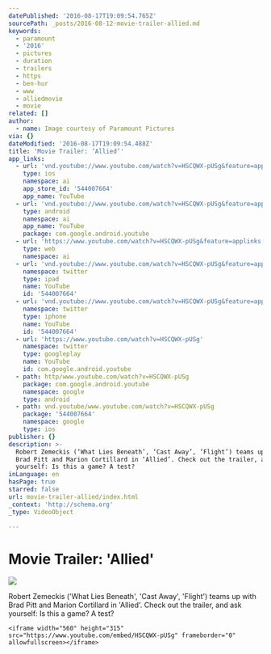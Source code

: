 ```yaml
---
datePublished: '2016-08-17T19:09:54.765Z'
sourcePath: _posts/2016-08-12-movie-trailer-allied.md
keywords:
  - paramount
  - '2016'
  - pictures
  - duration
  - trailers
  - https
  - ben-hur
  - www
  - alliedmovie
  - movie
related: []
author:
  - name: Image courtesy of Paramount Pictures
via: {}
dateModified: '2016-08-17T19:09:54.488Z'
title: 'Movie Trailer: ‘Allied’'
app_links:
  - url: 'vnd.youtube://www.youtube.com/watch?v=HSCQWX-pUSg&feature=applinks'
    type: ios
    namespace: ai
    app_store_id: '544007664'
    app_name: YouTube
  - url: 'vnd.youtube://www.youtube.com/watch?v=HSCQWX-pUSg&feature=applinks'
    type: android
    namespace: ai
    app_name: YouTube
    package: com.google.android.youtube
  - url: 'https://www.youtube.com/watch?v=HSCQWX-pUSg&feature=applinks'
    type: web
    namespace: ai
  - url: 'vnd.youtube://www.youtube.com/watch?v=HSCQWX-pUSg&feature=applinks'
    namespace: twitter
    type: ipad
    name: YouTube
    id: '544007664'
  - url: 'vnd.youtube://www.youtube.com/watch?v=HSCQWX-pUSg&feature=applinks'
    namespace: twitter
    type: iphone
    name: YouTube
    id: '544007664'
  - url: 'https://www.youtube.com/watch?v=HSCQWX-pUSg'
    namespace: twitter
    type: googleplay
    name: YouTube
    id: com.google.android.youtube
  - path: http/www.youtube.com/watch?v=HSCQWX-pUSg
    package: com.google.android.youtube
    namespace: google
    type: android
  - path: vnd.youtube/www.youtube.com/watch?v=HSCQWX-pUSg
    package: '544007664'
    namespace: google
    type: ios
publisher: {}
description: >-
  Robert Zemeckis (‘What Lies Beneath’, ‘Cast Away’, ‘Flight’) teams up with
  Brad Pitt and Marion Cortillard in ‘Allied’. Check out the trailer, and ask
  yourself: Is this a game? A test?
inLanguage: en
hasPage: true
starred: false
url: movie-trailer-allied/index.html
_context: 'http://schema.org'
_type: VideoObject

---
```

# Movie Trailer: 'Allied'
![](https://the-grid-user-content.s3-us-west-2.amazonaws.com/387c8ecd-5d80-4a4e-ada6-538a2b6738ec.jpg)

Robert Zemeckis ('What Lies Beneath', 'Cast Away', 'Flight') teams up with Brad Pitt and Marion Cortillard in 'Allied'. Check out the trailer, and ask yourself: Is this a game? A test?

    <iframe width="560" height="315" src="https://www.youtube.com/embed/HSCQWX-pUSg" frameborder="0" allowfullscreen></iframe>